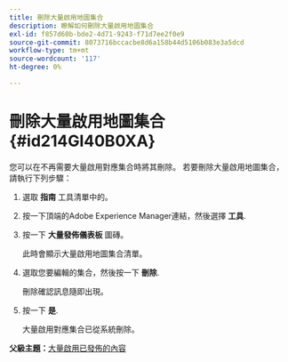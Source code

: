 ```yaml
---
title: 刪除大量啟用地圖集合
description: 瞭解如何刪除大量啟用地圖集合
exl-id: f857d60b-bde2-4d71-9243-f71d7ee2f0e9
source-git-commit: 8073716bccacbe8d6a158b44d5106b083e3a5dcd
workflow-type: tm+mt
source-wordcount: '117'
ht-degree: 0%

---
```


# 刪除大量啟用地圖集合 {#id214GI40B0XA}

您可以在不再需要大量啟用對應集合時將其刪除。 若要刪除大量啟用地圖集合，請執行下列步驟：

1. 選取 **指南** 工具清單中的。

1. 按一下頂端的Adobe Experience Manager連結，然後選擇 **工具**.

1. 按一下 **大量發佈儀表板** 圖磚。

   此時會顯示大量啟用地圖集合清單。

1. 選取您要編輯的集合，然後按一下 **刪除**.

   刪除確認訊息隨即出現。

1. 按一下 **是**.

   大量啟用對應集合已從系統刪除。


**父級主題：**[&#x200B;大量啟用已發佈的內容](conf-bulk-activation.md)
